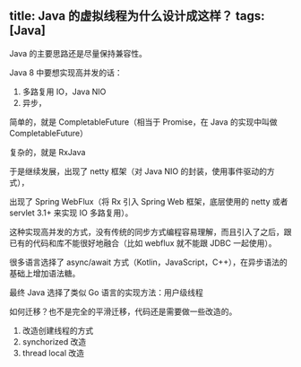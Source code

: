 title: Java 的虚拟线程为什么设计成这样？
tags: [Java]
---

Java 的主要思路还是尽量保持兼容性。

Java 8 中要想实现高并发的话：

1. 多路复用 IO，Java NIO
2. 异步，

简单的，就是 CompletableFuture（相当于 Promise，在 Java 的实现中叫做 CompletableFuture）

复杂的，就是 RxJava



于是继续发展，出现了 netty 框架（对 Java NIO 的封装，使用事件驱动的方式），

出现了 Spring WebFlux（将 Rx 引入 Spring Web 框架，底层使用的 netty 或者 servlet 3.1+ 来实现 IO 多路复用）。



这种实现高并发的方式，没有传统的同步方式编程容易理解，而且引入了之后，跟已有的代码和库不能很好地融合（比如 webflux 就不能跟 JDBC 一起使用）。



很多语言选择了 async/await 方式（Kotlin，JavaScript，C++），在异步语法的基础上增加语法糖。

最终 Java 选择了类似 Go 语言的实现方法：用户级线程


如何迁移？也不是完全的平滑迁移，代码还是需要做一些改造的。

1. 改造创建线程的方式
2. synchorized 改造
3. thread local 改造


